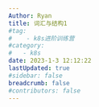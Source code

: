 ```yaml
---
Author: Ryan
title: 词汇与结构1
#tag: 
#    - k8s进阶训练营
#category: 
#   - k8s
date: 2023-1-3 12:12:22
lastUpdated: true
#sidebar: false
breadcrumb: false
#contributors: false
---
```

